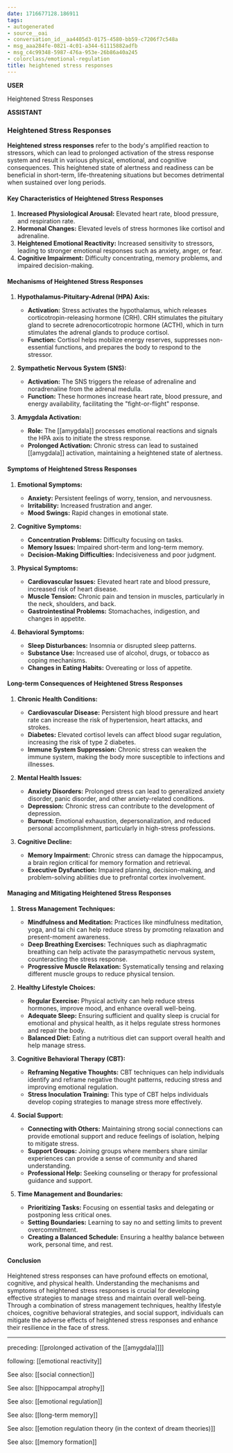 ```yaml
---
date: 1716677128.186911
tags:
- autogenerated
- source__oai
- conversation_id__aa4405d3-0175-4580-bb59-c7206f7c548a
- msg_aaa284fe-0821-4c01-a344-61115882adfb
- msg_c4c99348-5987-476a-953e-26b86a40a245
- colorclass/emotional-regulation
title: heightened stress responses
---
```


**USER**

Heightened Stress Responses


**ASSISTANT**

### Heightened Stress Responses

**Heightened stress responses** refer to the body's amplified reaction to stressors, which can lead to prolonged activation of the stress response system and result in various physical, emotional, and cognitive consequences. This heightened state of alertness and readiness can be beneficial in short-term, life-threatening situations but becomes detrimental when sustained over long periods.

#### Key Characteristics of Heightened Stress Responses

1. **Increased Physiological Arousal:** Elevated heart rate, blood pressure, and respiration rate.
2. **Hormonal Changes:** Elevated levels of stress hormones like cortisol and adrenaline.
3. **Heightened Emotional Reactivity:** Increased sensitivity to stressors, leading to stronger emotional responses such as anxiety, anger, or fear.
4. **Cognitive Impairment:** Difficulty concentrating, memory problems, and impaired decision-making.

#### Mechanisms of Heightened Stress Responses

1. **Hypothalamus-Pituitary-Adrenal (HPA) Axis:**
   - **Activation:** Stress activates the hypothalamus, which releases corticotropin-releasing hormone (CRH). CRH stimulates the pituitary gland to secrete adrenocorticotropic hormone (ACTH), which in turn stimulates the adrenal glands to produce cortisol.
   - **Function:** Cortisol helps mobilize energy reserves, suppresses non-essential functions, and prepares the body to respond to the stressor.

2. **Sympathetic Nervous System (SNS):**
   - **Activation:** The SNS triggers the release of adrenaline and noradrenaline from the adrenal medulla.
   - **Function:** These hormones increase heart rate, blood pressure, and energy availability, facilitating the "fight-or-flight" response.

3. **Amygdala Activation:**
   - **Role:** The [[amygdala]] processes emotional reactions and signals the HPA axis to initiate the stress response.
   - **Prolonged Activation:** Chronic stress can lead to sustained [[amygdala]] activation, maintaining a heightened state of alertness.

#### Symptoms of Heightened Stress Responses

1. **Emotional Symptoms:**
   - **Anxiety:** Persistent feelings of worry, tension, and nervousness.
   - **Irritability:** Increased frustration and anger.
   - **Mood Swings:** Rapid changes in emotional state.

2. **Cognitive Symptoms:**
   - **Concentration Problems:** Difficulty focusing on tasks.
   - **Memory Issues:** Impaired short-term and long-term memory.
   - **Decision-Making Difficulties:** Indecisiveness and poor judgment.

3. **Physical Symptoms:**
   - **Cardiovascular Issues:** Elevated heart rate and blood pressure, increased risk of heart disease.
   - **Muscle Tension:** Chronic pain and tension in muscles, particularly in the neck, shoulders, and back.
   - **Gastrointestinal Problems:** Stomachaches, indigestion, and changes in appetite.

4. **Behavioral Symptoms:**
   - **Sleep Disturbances:** Insomnia or disrupted sleep patterns.
   - **Substance Use:** Increased use of alcohol, drugs, or tobacco as coping mechanisms.
   - **Changes in Eating Habits:** Overeating or loss of appetite.

#### Long-term Consequences of Heightened Stress Responses

1. **Chronic Health Conditions:**
   - **Cardiovascular Disease:** Persistent high blood pressure and heart rate can increase the risk of hypertension, heart attacks, and strokes.
   - **Diabetes:** Elevated cortisol levels can affect blood sugar regulation, increasing the risk of type 2 diabetes.
   - **Immune System Suppression:** Chronic stress can weaken the immune system, making the body more susceptible to infections and illnesses.

2. **Mental Health Issues:**
   - **Anxiety Disorders:** Prolonged stress can lead to generalized anxiety disorder, panic disorder, and other anxiety-related conditions.
   - **Depression:** Chronic stress can contribute to the development of depression.
   - **Burnout:** Emotional exhaustion, depersonalization, and reduced personal accomplishment, particularly in high-stress professions.

3. **Cognitive Decline:**
   - **Memory Impairment:** Chronic stress can damage the hippocampus, a brain region critical for memory formation and retrieval.
   - **Executive Dysfunction:** Impaired planning, decision-making, and problem-solving abilities due to prefrontal cortex involvement.

#### Managing and Mitigating Heightened Stress Responses

1. **Stress Management Techniques:**
   - **Mindfulness and Meditation:** Practices like mindfulness meditation, yoga, and tai chi can help reduce stress by promoting relaxation and present-moment awareness.
   - **Deep Breathing Exercises:** Techniques such as diaphragmatic breathing can help activate the parasympathetic nervous system, counteracting the stress response.
   - **Progressive Muscle Relaxation:** Systematically tensing and relaxing different muscle groups to reduce physical tension.

2. **Healthy Lifestyle Choices:**
   - **Regular Exercise:** Physical activity can help reduce stress hormones, improve mood, and enhance overall well-being.
   - **Adequate Sleep:** Ensuring sufficient and quality sleep is crucial for emotional and physical health, as it helps regulate stress hormones and repair the body.
   - **Balanced Diet:** Eating a nutritious diet can support overall health and help manage stress.

3. **Cognitive Behavioral Therapy (CBT):**
   - **Reframing Negative Thoughts:** CBT techniques can help individuals identify and reframe negative thought patterns, reducing stress and improving emotional regulation.
   - **Stress Inoculation Training:** This type of CBT helps individuals develop coping strategies to manage stress more effectively.

4. **Social Support:**
   - **Connecting with Others:** Maintaining strong social connections can provide emotional support and reduce feelings of isolation, helping to mitigate stress.
   - **Support Groups:** Joining groups where members share similar experiences can provide a sense of community and shared understanding.
   - **Professional Help:** Seeking counseling or therapy for professional guidance and support.

5. **Time Management and Boundaries:**
   - **Prioritizing Tasks:** Focusing on essential tasks and delegating or postponing less critical ones.
   - **Setting Boundaries:** Learning to say no and setting limits to prevent overcommitment.
   - **Creating a Balanced Schedule:** Ensuring a healthy balance between work, personal time, and rest.

#### Conclusion

Heightened stress responses can have profound effects on emotional, cognitive, and physical health. Understanding the mechanisms and symptoms of heightened stress responses is crucial for developing effective strategies to manage stress and maintain overall well-being. Through a combination of stress management techniques, healthy lifestyle choices, cognitive behavioral strategies, and social support, individuals can mitigate the adverse effects of heightened stress responses and enhance their resilience in the face of stress.


---

preceding: [[prolonged activation of the [[amygdala]]]]  


following: [[emotional reactivity]]

See also: [[social connection]]


See also: [[hippocampal atrophy]]


See also: [[emotional regulation]]


See also: [[long-term memory]]


See also: [[emotion regulation theory (in the context of dream theories)]]


See also: [[memory formation]]